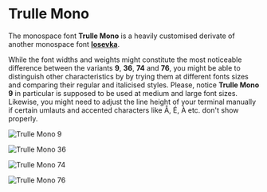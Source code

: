 # Trulle Mono

The monospace font **Trulle Mono** is a heavily customised derivate of another monospace font [**Iosevka**](https://github.com/be5invis/Iosevka).

While the font widths and weights might constitute the most noticeable difference between the variants **9**, **36**, **74** and **76**, you might be able to distinguish other characteristics by by trying them at different fonts sizes and comparing their regular and italicised styles. Please, notice **Trulle Mono 9** in particular is supposed to be used at medium and large font sizes. Likewise, you might need to adjust the line height of your terminal manually if certain umlauts and accented characters like Å, É, À etc. don't show properly.

![Trulle Mono 9](/Images/trulle-mono-9.png)

![Trulle Mono 36](/Images/trulle-mono-36.png)

![Trulle Mono 74](/Images/trulle-mono-74.png)

![Trulle Mono 76](/Images/trulle-mono-76.png)

